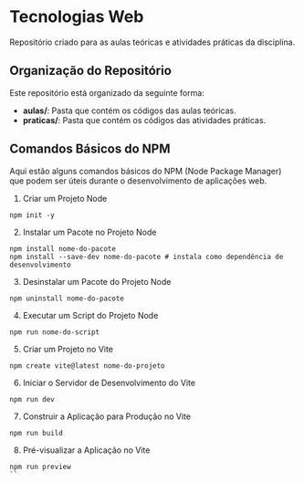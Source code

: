 # Tecnologias Web
Repositório criado para as aulas teóricas e atividades práticas da disciplina.

## Organização do Repositório
Este repositório está organizado da seguinte forma:
- **aulas/**: Pasta que contém os códigos das aulas teóricas.
- **praticas/**: Pasta que contém os códigos das atividades práticas.

## Comandos Básicos do NPM
Aqui estão alguns comandos básicos do NPM (Node Package Manager) que podem ser
úteis durante o desenvolvimento de aplicações web.

1. Criar um Projeto Node
```shell
npm init -y
```
2. Instalar um Pacote no Projeto Node
```shell
npm install nome-do-pacote
npm install --save-dev nome-do-pacote # instala como dependência de
desenvolvimento
```
3. Desinstalar um Pacote do Projeto Node
```shell
npm uninstall nome-do-pacote
```
4. Executar um Script do Projeto Node
```shell
npm run nome-do-script
```
5. Criar um Projeto no Vite
```shell
npm create vite@latest nome-do-projeto
```
6. Iniciar o Servidor de Desenvolvimento do Vite
```shell
npm run dev
```
7. Construir a Aplicação para Produção no Vite
```shell
npm run build
```
8. Pré-visualizar a Aplicação no Vite
```shell
npm run preview
``